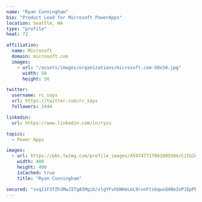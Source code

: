 ```yaml
---
name: "Ryan Cunningham"
bio: "Product Lead for Microsoft PowerApps"
location: Seattle, WA
type: "profile"
heat: 72

affiliation:
  name: Microsoft
  domain: microsoft.com
  images:
    - url: "/assets/images/organizations/microsoft.com-50x50.jpg"
      width: 50
      height: 50

twitter:
  username: rc_says
  url: https://twitter.com/rc_says
  followers: 2444

linkedin:
  url: https://www.linkedin.com/in/rycu

topics:
  - Power Apps

images:
  - url: https://pbs.twimg.com/profile_images/459747717862805504/CJIGZejd_400x400.png
    width: 400
    height: 400
    isCached: true
    title: "Ryan Cunningham"

secured: "vxq11F3fZh3MwJITgA5Mgib/xlgYFvhbNHeLeL9rvnFts6qwsQ4Ne3xPJEpPDAawKLXs69IGLa39YM0kPEzP3U3+Q3xoAon/M+bKkYRXh/ODCUfLgffKBU7dx+2tupvzWjfFCl6r+BCvCJx2Xef/n6zVgrNOPZjRa9mDxbX4w6h+QQRuNBi/kZWJ7LjcDrO+4uliTD1IOP5qVBDFyYAu+Ow/uPHsDha1C4kPZNwVyiLIiYPZ6pb91ZukGqGn8LyrxZQxO5pM+2t+hKiAOPsWPHaibyZNmL7tBOIVaGHJGaB+PX+vzR2p+LBA/vff+mMrSx79uGoLmpdHvu9YLjRul9dk8JKrp/SVlI0cyRSaJW2omZvQaY7dHs6PQJjPDeWo6OzKMgJY4cbqDmlnyP4RTdp1p13b0bwGNRis7chTA0Q=;LNcjPlbm7vMxkMCYWL6XnA=="
---
```


